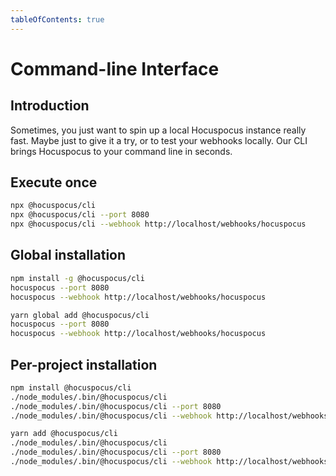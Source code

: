 ```yaml
---
tableOfContents: true
---
```


# Command-line Interface

## Introduction
Sometimes, you just want to spin up a local Hocuspocus instance really fast. Maybe just to give it a try, or to test your webhooks locally. Our CLI brings Hocuspocus to your command line in seconds.

## Execute once

```bash
npx @hocuspocus/cli
npx @hocuspocus/cli --port 8080
npx @hocuspocus/cli --webhook http://localhost/webhooks/hocuspocus
```

## Global installation

```bash
npm install -g @hocuspocus/cli
hocuspocus --port 8080
hocuspocus --webhook http://localhost/webhooks/hocuspocus
```

```bash
yarn global add @hocuspocus/cli
hocuspocus --port 8080
hocuspocus --webhook http://localhost/webhooks/hocuspocus
```

## Per-project installation

```bash
npm install @hocuspocus/cli
./node_modules/.bin/@hocuspocus/cli
./node_modules/.bin/@hocuspocus/cli --port 8080
./node_modules/.bin/@hocuspocus/cli --webhook http://localhost/webhooks/hocuspocus
```

```bash
yarn add @hocuspocus/cli
./node_modules/.bin/@hocuspocus/cli
./node_modules/.bin/@hocuspocus/cli --port 8080
./node_modules/.bin/@hocuspocus/cli --webhook http://localhost/webhooks/hocuspocus
```
